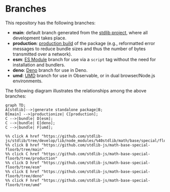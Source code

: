 <!--

@license Apache-2.0

Copyright (c) 2022 The Stdlib Authors.

Licensed under the Apache License, Version 2.0 (the "License");
you may not use this file except in compliance with the License.
You may obtain a copy of the License at

    http://www.apache.org/licenses/LICENSE-2.0

Unless required by applicable law or agreed to in writing, software
distributed under the License is distributed on an "AS IS" BASIS,
WITHOUT WARRANTIES OR CONDITIONS OF ANY KIND, either express or implied.
See the License for the specific language governing permissions and
limitations under the License.

-->

# Branches

This repository has the following branches:

-   **main**: default branch generated from the [stdlib project][stdlib-url], where all development takes place.
-   **production**: [production build][production-url] of the package (e.g., reformatted error messages to reduce bundle sizes and thus the number of bytes transmitted over a network).
-   **esm**: [ES Module][esm-url] branch for use via a `script` tag without the need for installation and bundlers.
-   **deno**: [Deno][deno-url] branch for use in Deno.
-   **umd**: [UMD][umd-url] branch for use in Observable, or in dual browser/Node.js environments.

The following diagram illustrates the relationships among the above branches:

```mermaid
graph TD;
A[stdlib]-->|generate standalone package|B;
B[main] -->|productionize| C[production];
C -->|bundle| D[esm];
C -->|bundle| E[deno];
C -->|bundle| F[umd];

%% click A href "https://github.com/stdlib-js/stdlib/tree/develop/lib/node_modules/%40stdlib/math/base/special/floorb"
%% click B href "https://github.com/stdlib-js/math-base-special-floorb/tree/main"
%% click C href "https://github.com/stdlib-js/math-base-special-floorb/tree/production"
%% click D href "https://github.com/stdlib-js/math-base-special-floorb/tree/esm"
%% click E href "https://github.com/stdlib-js/math-base-special-floorb/tree/deno"
%% click F href "https://github.com/stdlib-js/math-base-special-floorb/tree/umd"
```

[stdlib-url]: https://github.com/stdlib-js/stdlib/tree/develop/lib/node_modules/%40stdlib/math/base/special/floorb
[production-url]: https://github.com/stdlib-js/math-base-special-floorb/tree/production
[deno-url]: https://github.com/stdlib-js/math-base-special-floorb/tree/deno
[umd-url]: https://github.com/stdlib-js/math-base-special-floorb/tree/umd
[esm-url]: https://github.com/stdlib-js/math-base-special-floorb/tree/esm